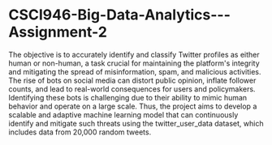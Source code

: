 # CSCI946-Big-Data-Analytics---Assignment-2
The objective is to accurately identify and classify Twitter profiles as either human or
non-human, a task crucial for maintaining the platform's integrity and mitigating the spread of
misinformation, spam, and malicious activities. The rise of bots on social media can distort
public opinion, inflate follower counts, and lead to real-world consequences for users and
policymakers. Identifying these bots is challenging due to their ability to mimic human
behavior and operate on a large scale. Thus, the project aims to develop a scalable and
adaptive machine learning model that can continuously identify and mitigate such threats
using the twitter_user_data dataset, which includes data from 20,000 random tweets.
